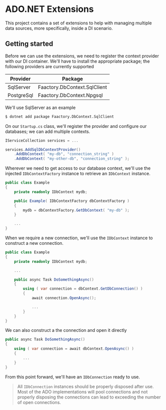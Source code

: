 # ADO.NET Extensions

This project contains a set of extensions to help with managing multiple data sources, more specifically, inside a DI scenario.

## Getting started

Before we can use the extensions, we need to register the context provider with our DI container. We'll have to install the appropriate package; the following providers are currently supported

|Provider|Package|
|---|---|
|SqlServer|Faactory.DbContext.SqlClient|
|PostgreSql|Faactory.DbContext.Npgsql|

We'll use SqlServer as an example

```bash
$ dotnet add package Faactory.DbContext.SqlClient
```

On our `Startup.cs` class, we'll register the provider and configure our databases; we can add multiple contexts.

```csharp
IServiceCollection services = ...

services.AddSqlDbContextProvider()
    .AddDbContext( "my-db", "connection_string" )
    .AddDbContext( "my-other-db", "connection_string" );
```

Wherever we need to get access to our database context, we'll use the injected `IDbContextFactory` instance to retrieve an `IDbContext` instance.

```csharp
public class Example
{
    private readonly IDbContext mydb;

    public Example( IDbContextFactory dbContextFactory )
    {
        mydb = dbContextFactory.GetDbContext( "my-db" );
    }

    ...
}
```

When we require a new connection, we'll use the `IDbContext` instance to construct a new connection.

```csharp
public class Example
{
    private readonly IDbContext mydb;

    ...

    public async Task DoSomethingAsync()
    {
        using ( var connection = dbContext.GetDbConnection() )
        {
            await connection.OpenAsync();

            ...
        }
    }
}
```

We can also construct a the connection and open it directly

```csharp
public async Task DoSomethingAsync()
{
    using ( var connection = await dbContext.OpenAsync() )
    {
        ...
    }
}
```

From this point forward, we'll have an `IDbConnection` ready to use.

> All `IDbConnection` instances should be properly disposed after use. Most of the ADO implementations will pool connections and not properly disposing the connections can lead to exceeding the number of open connections.
